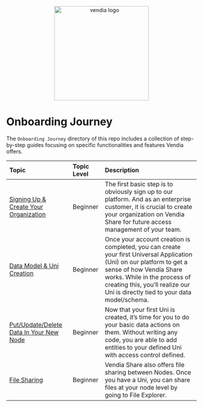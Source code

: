 <p align="center">
  <a href="https://vendia.com/">
    <img src="https://www.vendia.com/images/logo/logo.svg" alt="vendia logo" width="250px">
  </a>
</p>

# Onboarding Journey
The `Onboarding Journey` directory of this repo includes a collection of step-by-step guides focusing on specific functionalities and features Vendia offers.

| Topic | Topic Level | Description |
|:---------|:---------|:---------|
| [Signing Up & Create Your Organization](./signing-create-org/README.md) | Beginner | The first basic step is to obviously sign up to our platform. And as an enterprise customer, it is crucial to create your organization on Vendia Share for future access management of your team.
| [Data Model & Uni Creation](data-modeling/README.md) | Beginner | Once your account creation is completed, you can create your first Universal Application (Uni) on our platform to get a sense of how Vendia Share works. While in the process of creating this, you’ll realize our Uni is directly tied to your data model/schema.
| [Put/Update/Delete Data In Your New Node](GraphQL/Guided%20Workshop/README.md) | Beginner | Now that your first Uni is created, it’s time for you to do your basic data actions on them. Without writing any code, you are able to add entities to your defined Uni with access control defined. 
| [File Sharing](smart-contract/README.md) | Beginner | Vendia Share also offers file sharing between Nodes. Once you have a Uni, you can share files at your node level by going to File Explorer.

